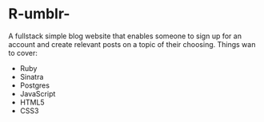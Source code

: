 # R-umblr-
A fullstack simple blog website that enables someone to sign up for an account and create relevant posts on a topic of their choosing.
Things wan to cover:
 * Ruby
 * Sinatra
 * Postgres
 * JavaScript
 * HTML5
 * CSS3
